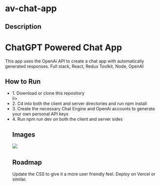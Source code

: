 # av-chat-app
## Description
# ChatGPT Powered Chat App
This app uses the OpenAi API to create a chat app with automatically generated responses. Full stack, React, Redux Toolkit, Node, OpenAI

## How to Run
<ul>
  <li>1. Download or clone this repository </li>li>
  <li>2. Cd into both the client and server directories and run npm install</li>
  <li>3. Create the necessary Chat Engine and OpenAi accounts to generate your own personal API keys</li>
  <li>4. Run npm run dev on both the client and server sides</li>

## Images
<img src="./images/one.jpg">
<img src-"./images/two.jpg">
<img src-"./images/three.jpg">

## Roadmap
Update the CSS to give it a more user friendly feel. Deploy on Vercel or similar.
